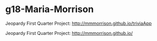 # g18-Maria-Morrison
Jeopardy First Quarter Project: http://mmmorrison.github.io/triviaApp

Jeopardy First Quarter Project: http://mmmorrison.github.io/
